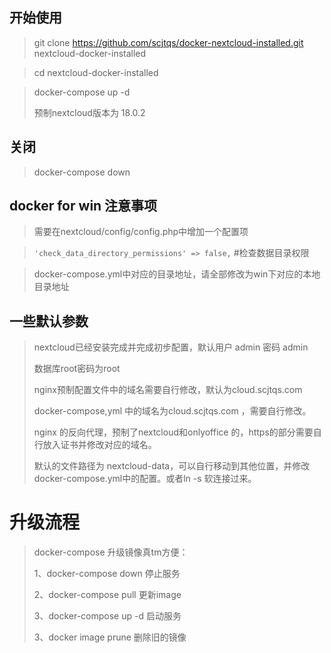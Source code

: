 ## 开始使用
> git clone https://github.com/scjtqs/docker-nextcloud-installed.git nextcloud-docker-installed

> cd nextcloud-docker-installed

> docker-compose up -d
> 
> 预制nextcloud版本为 18.0.2

## 关闭

> docker-compose down

## docker for win 注意事项

> 需要在nextcloud/config/config.php中增加一个配置项

> `'check_data_directory_permissions' => false,`     #检查数据目录权限

> docker-compose.yml中对应的目录地址，请全部修改为win下对应的本地目录地址

## 一些默认参数

> nextcloud已经安装完成并完成初步配置，默认用户 admin 密码 admin
> 
> 数据库root密码为root
> 
> nginx预制配置文件中的域名需要自行修改，默认为cloud.scjtqs.com
> 
> docker-compose,yml 中的域名为cloud.scjtqs.com ，需要自行修改。
> 
> nginx 的反向代理，预制了nextcloud和onlyoffice 的，https的部分需要自行放入证书并修改对应的域名。
> 
> 默认的文件路径为 nextcloud-data，可以自行移动到其他位置，并修改docker-compose.yml中的配置。或者ln -s 软连接过来。

# 升级流程
> docker-compose 升级镜像真tm方便：
>
> 1、docker-compose down 停止服务
>
> 2、docker-compose pull 更新image
>
> 3、docker-compose up -d 启动服务
>
> 3、docker image prune 删除旧的镜像
